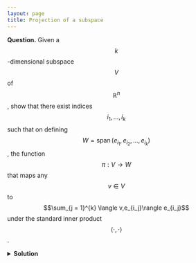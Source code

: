 ```yaml
---
layout: page
title: Projection of a subspace
---
```


<script src="https://polyfill.io/v3/polyfill.min.js?features=es6"></script>
<script id="MathJax-script" async
      src="https://cdn.jsdelivr.net/npm/mathjax@3/es5/tex-mml-chtml.js">
</script>

**Question.**
Given a $$k$$-dimensional subspace $$V$$ of $$\mathbb{R}^n$$, show that there exist indices $$i_1,\ldots,i_k$$ such that on defining $$W = \operatorname{span}(e_{i_1}, e_{i_2}, \ldots, e_{i_k})$$, the function $$\pi : V \to W$$ that maps any $$v \in V$$ to $$\sum_{j = 1}^{k} \langle v,e_{i_j}\rangle e_{i_j}$$ under the standard inner product $$\langle\cdot,\cdot\rangle$$.


<details>
	<summary> <b>Solution</b> </summary>

Let \(v_1,\ldots,v_k\) be a basis of \(V\). Consider the \(n \times k\) matrix \(M\) with \(M_{ij}\) equal to the \(i\)th coordinate of \(v_j\). Because the \(v_i\) are linearly independent, \(M\) has column rank \(k\). Consequently, it has row rank \(k\) so there are indices (row numbers) \(i_1,\ldots,i_k\) such that the \(k \times k\) submatrix of \(M\) with these rows is full-rank. As a result, the projections of these basis elements (onto the \(W\) corresponding to these indices) are linearly independent, so \(\pi\) is an injection and we are done.

</details>